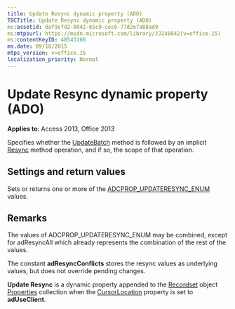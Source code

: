```yaml
---
title: Update Resync dynamic property (ADO)
TOCTitle: Update Resync dynamic property (ADO)
ms:assetid: 0af9cfd2-8042-65c9-cec6-77d2e7a88ad9
ms:mtpsurl: https://msdn.microsoft.com/library/JJ248842(v=office.15)
ms:contentKeyID: 48543166
ms.date: 09/18/2015
mtps_version: v=office.15
localization_priority: Normal
---
```


# Update Resync dynamic property (ADO)


**Applies to**: Access 2013, Office 2013

Specifies whether the [UpdateBatch](updatebatch-method-ado.md) method is followed by an implicit [Resync](resync-method-ado.md) method operation, and if so, the scope of that operation.

## Settings and return values

Sets or returns one or more of the [ADCPROP\_UPDATERESYNC\_ENUM](adcprop-updateresync-enum.md) values.

## Remarks

The values of ADCPROP\_UPDATERESYNC\_ENUM may be combined, except for adResyncAll which already represents the combination of the rest of the values.

The constant **adResyncConflicts** stores the resync values as underlying values, but does not override pending changes.

**Update Resync** is a dynamic property appended to the [Recordset](recordset-object-ado.md) object [Properties](properties-collection-ado.md) collection when the [CursorLocation](cursorlocation-property-ado.md) property is set to **adUseClient**.

